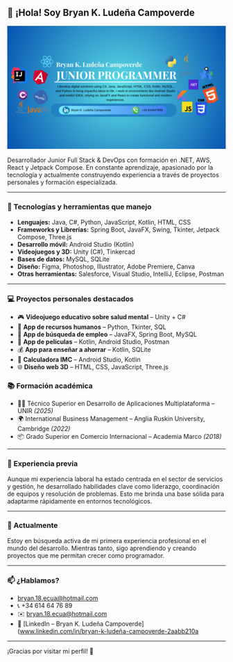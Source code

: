 ## 👋 ¡Hola! Soy Bryan K. Ludeña Campoverde

![Banner](assets/1%202%203%204%205.png)

Desarrollador Junior Full Stack & DevOps con formación en .NET, AWS, React y Jetpack Compose. En constante aprendizaje, apasionado por la tecnología y actualmente construyendo experiencia a través de proyectos personales y formación especializada.

---

### 🚀 Tecnologías y herramientas que manejo

- **Lenguajes:** Java, C#, Python, JavaScript, Kotlin, HTML, CSS  
- **Frameworks y Librerías:** Spring Boot, JavaFX, Swing, Tkinter, Jetpack Compose, Three.js  
- **Desarrollo móvil:** Android Studio (Kotlin)  
- **Videojuegos y 3D:** Unity (C#), Tinkercad  
- **Bases de datos:** MySQL, SQLite  
- **Diseño:** Figma, Photoshop, Illustrator, Adobe Premiere, Canva  
- **Otras herramientas:** Salesforce, Visual Studio, IntelliJ, Eclipse, Postman  

---

### 💻 Proyectos personales destacados

- 🎮 **Videojuego educativo sobre salud mental** – Unity + C#  
- 🧠 **App de recursos humanos** – Python, Tkinter, SQL  
- 💼 **App de búsqueda de empleo** – JavaFX, Spring Boot, MySQL  
- 🎥 **App de películas** – Kotlin, Android Studio, Postman  
- 💰 **App para enseñar a ahorrar** – Kotlin, SQLite  
- 🧮 **Calculadora IMC** – Android Studio, Kotlin  
- 🌐 **Diseño web 3D** – HTML, CSS, JavaScript, Three.js  

### 📚 Formación académica

- 👨‍💻 Técnico Superior en Desarrollo de Aplicaciones Multiplataforma – UNIR *(2025)*  
- 🌍 International Business Management – Anglia Ruskin University, Cambridge *(2022)*  
- 📦 Grado Superior en Comercio Internacional – Academia Marco *(2018)*  

---

### 💼 Experiencia previa

Aunque mi experiencia laboral ha estado centrada en el sector de servicios y gestión, he desarrollado habilidades clave como liderazgo, coordinación de equipos y resolución de problemas. Esto me brinda una base sólida para adaptarme rápidamente en entornos tecnológicos.

---

### 🌱 Actualmente

Estoy en búsqueda activa de mi primera experiencia profesional en el mundo del desarrollo. Mientras tanto, sigo aprendiendo y creando proyectos que me permitan crecer como programador.

---

### 📫 ¿Hablamos?
- bryan.18.ecua@hotmail.com
- 📞 +34 614 64 76 89
- ✉️ [bryan.18.ecua@hotmail.com](mailto:bryan.18.ecua@hotmail.com)  
- 💼 [LinkedIn – Bryan K. Ludeña Campoverde](www.linkedin.com/in/bryan-k-ludeña-campoverde-2aabb210a


---

¡Gracias por visitar mi perfil! 🚀
